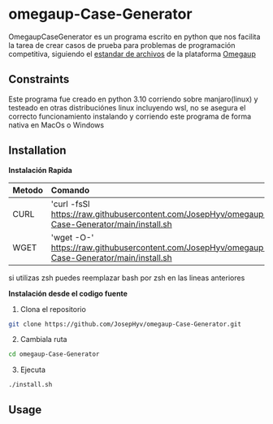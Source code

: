 # omegaup-Case-Generator
OmegaupCaseGenerator es un programa escrito en python que nos facilita la tarea de crear casos de prueba para problemas de programación competitiva, siguiendo el [estandar de archivos](https://github.com/omegaup/omegaup/wiki/C%C3%B3mo-escribir-problemas-para-Omegaup) de la plataforma [Omegaup](https://omegaup.com/)

## Constraints
Este programa fue creado en python 3.10 corriendo sobre manjaro(linux) y testeado en otras distribuciónes linux incluyendo wsl, no se asegura el correcto funcionamiento instalando y corriendo este programa de forma nativa en MacOs o Windows

## Installation

**Instalación Rapida**

| Metodo | Comando                                                                              |
| :----- | :------------------------------------------------------------------------------------|
| CURL   | 'curl -fsSl https://raw.githubusercontent.com/JosepHyv/omegaup-Case-Generator/main/install.sh | bash'    |
| WGET   | 'wget -O-' https://raw.githubusercontent.com/JosepHyv/omegaup-Case-Generator/main/install.sh | bash |

si utilizas zsh puedes reemplazar bash por zsh en las lineas anteriores 

**Instalación desde el codigo fuente**
1. Clona el repositorio

```bash
git clone https://github.com/JosepHyv/omegaup-Case-Generator.git
```

2. Cambiala ruta 
```bash
cd omegaup-Case-Generator
```

3. Ejecuta
```
./install.sh
```

## Usage

